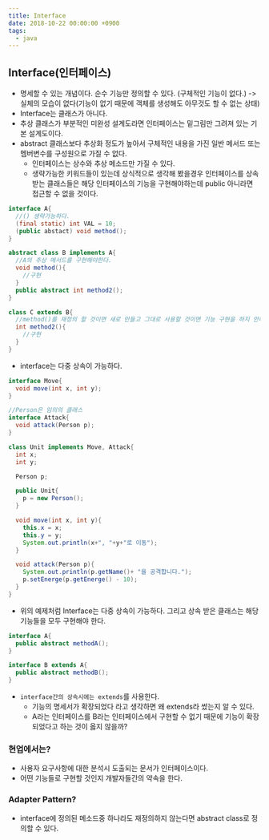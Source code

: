 ```yaml
---
title: Interface
date: 2018-10-22 00:00:00 +0900
tags:
  - java
---
```

## Interface(인터페이스)
- 명세할 수 있는 개념이다. 순수 기능만 정의할 수 있다. (구체적인 기능이 없다.) -> 실체의 모습이 없다(기능이 없기 때문에 객체를 생성해도 아무것도 할 수 없는 상태)
- Interface는 클래스가 아니다.
- 추상 클래스가 부분적인 미완성 설계도라면 인터페이스는 밑그림만 그려져 있는 기본 설계도이다.
- abstract 클래스보다 추상화 정도가 높아서 구체적인 내용을 가진 일반 메서드 또는 멤버변수를 구성원으로 가질 수 없다.
  - 인터페이스는 상수와 추상 메소드만 가질 수 있다.
  - 생략가능한 키워드들이 있는데 상식적으로 생각해 봤을경우 인터페이스를 상속받는 클래스들은 해당 인터페이스의 기능을 구현해야하는데 public 아니라면 접근할 수 없을 것이다.

```java
interface A{
  //() 생략가능하다.
  (final static) int VAL = 10;
  (public abstact) void method();
}

abstract class B implements A{
  //A의 추상 메서드를 구현해야한다.
  void method(){
    //구현
  }
  public abstract int method2();
}

class C extends B{
  //method()를 재정의 할 것이면 새로 만들고 그대로 사용할 것이면 기능 구현을 하지 안하도 됨
  int method2(){
    //구현
  }
}
```

- interface는 다중 상속이 가능하다.

```java
interface Move{
  void move(int x, int y);
}

//Person은 임의의 클래스
interface Attack{
  void attack(Person p);
}

class Unit implements Move, Attack{
  int x;
  int y;

  Person p;

  public Unit{
    p = new Person();
  }

  void move(int x, int y){
    this.x = x;
    this.y = y;
    System.out.println(x+", "+y+"로 이동");
  }

  void attack(Person p){
    System.out.println(p.getName()+ "을 공격합니다.");
    p.setEnerge(p.getEnerge() - 10);
  }
}
```

- 위의 예제처럼 Interface는 다중 상속이 가능하다. 그리고 상속 받은 클래스는 해당 기능들을 모두 구현해야 한다.

```java
interface A{
  public abstract methodA();
}

interface B extends A{
  public abstract methodB();
}

```

- `interface간의 상속시에는 extends`를 사용한다.
  - 기능의 명세서가 확장되었다 라고 생각하면 왜 extends라 썼는지 알 수 있다.
  - A라는 인터페이스를 B라는 인터페이스에서 구현할 수 없기 때문에 기능이 확장되었다고 하는 것이 옳지 않을까?

### 현업에서는?
- 사용자 요구사항에 대한 분석시 도출되는 문서가 인터페이스이다.
- 어떤 기능들로 구현할 것인지 개발자들간의 약속을 한다.


### Adapter Pattern?
- interface에 정의된 메소드중 하나라도 재정의하지 않는다면 abstract class로 정의할 수 있다.